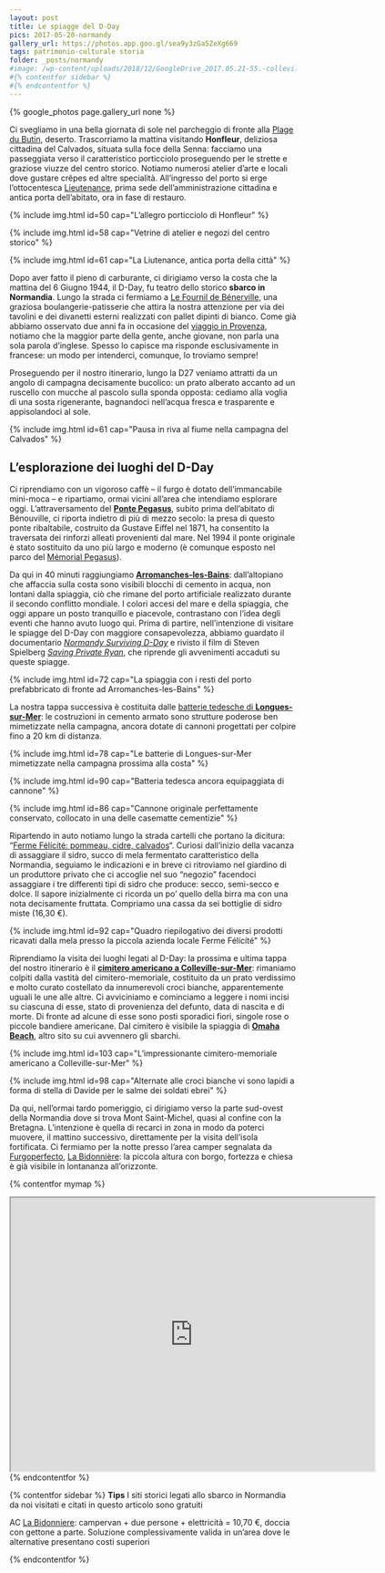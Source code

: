 ```yaml
---
layout: post
title: Le spiagge del D-Day
pics: 2017-05-20-normandy
gallery_url: https://photos.app.goo.gl/sea9y3zGa5ZeXg669
tags: patrimonio-culturale storia
folder: _posts/normandy
#image: /wp-content/uploads/2018/12/GoogleDrive_2017.05.21-55.-colleville.jpg
#{% contentfor sidebar %}
#{% endcontentfor %}
---
```


{% google_photos page.gallery_url none %}

Ci svegliamo in una bella giornata di sole nel parcheggio di fronte alla [Plage du Butin](https://www.google.it/maps/place/Plage+du+Butin/@49.4266669,0.2200179,15z/data=!4m2!3m1!1s0x0:0x7a6a21118e9ec7c2?sa=X&ved=0ahUKEwifh8m24o3WAhWXHsAKHQ-sBykQ_BIIiwEwDg), deserto. Trascorriamo la mattina visitando **Honfleur**, deliziosa cittadina del Calvados, situata sulla foce della Senna: facciamo una passeggiata verso il caratteristico porticciolo proseguendo per le strette e graziose viuzze del centro storico. Notiamo numerosi atelier d’arte e locali dove gustare crêpes ed altre specialità. All’ingresso del porto si erge l’ottocentesca [Lieutenance](https://fr.wikipedia.org/wiki/Lieutenance_d%27Honfleur), prima sede dell’amministrazione cittadina e antica porta dell’abitato, ora in fase di restauro.

{% include img.html id=50 cap="L’allegro porticciolo di Honfleur" %}

{% include img.html id=58 cap="Vetrine di atelier e negozi del centro storico" %}

{% include img.html id=61 cap="La Liutenance, antica porta della città" %}

Dopo aver fatto il pieno di carburante, ci dirigiamo verso la costa che la mattina del 6 Giugno 1944, il D-Day, fu teatro dello storico **sbarco in Normandia**. Lungo la strada ci fermiamo a [Le Fournil de Bénerville](https://www.google.it/maps/place/Le+Fournil+de+B%C3%A9nerville/@49.3487814,0.0503798,18.69z/data=!4m5!3m4!1s0x47e1d4dc42a634d3:0xcb578c5adcf243ce!8m2!3d49.3487803!4d0.0510595), una graziosa boulangerie-patisserie che attira la nostra attenzione per via dei tavolini e dei divanetti esterni realizzati con pallet dipinti di bianco. Come già abbiamo osservato due anni fa in occasione del [viaggio in Provenza](/), notiamo che la maggior parte della gente, anche giovane, non parla una sola parola d’inglese. Spesso lo capisce ma risponde esclusivamente in francese: un modo per intenderci, comunque, lo troviamo sempre!

Proseguendo per il nostro itinerario, lungo la D27 veniamo attratti da un angolo di campagna decisamente bucolico: un prato alberato accanto ad un ruscello con mucche al pascolo sulla sponda opposta: cediamo alla voglia di una sosta rigenerante, bagnandoci nell’acqua fresca e trasparente e appisolandoci al sole.

{% include img.html id=61 cap="Pausa in riva al fiume nella campagna del Calvados" %}

## L’esplorazione dei luoghi del D-Day

Ci riprendiamo con un vigoroso caffè – il furgo è dotato dell’immancabile mini-moca – e ripartiamo, ormai vicini all’area che intendiamo esplorare oggi. L’attraversamento del **[Ponte Pegasus](https://musee.memorial-pegasus.com/en/pegasus-bridge/)**, subito prima dell’abitato di Bénouville, ci riporta indietro di più di mezzo secolo: la presa di questo ponte ribaltabile, costruito da Gustave Eiffel nel 1871, ha consentito la traversata dei rinforzi alleati provenienti dal mare. Nel 1994 il ponte originale è stato sostituito da uno più largo e moderno (è comunque esposto nel parco del [Mémorial Pegasus](https://musee.memorial-pegasus.com/en/)).

Da qui in 40 minuti raggiungiamo [**Arromanches-les-Bains**](http://it.normandie-tourisme.fr/la-normandia-si-presenta/citta-e-villaggi-della-normandia/altri-luoghi-importanti/arromanches-564-6.html): dall’altopiano che affaccia sulla costa sono visibili blocchi di cemento in acqua, non lontani dalla spiaggia, ciò che rimane del porto artificiale realizzato durante il secondo conflitto mondiale. I colori accesi del mare e della spiaggia, che oggi appare un posto tranquillo e piacevole, contrastano con l’idea degli eventi che hanno avuto luogo qui. Prima di partire, nell’intenzione di visitare le spiagge del D-Day con maggiore consapevolezza, abbiamo guardato il documentario *[Normandy Surviving D-Day](https://www.youtube.com/watch?v=VGz9j-HbieU)* e rivisto il film di Steven Spielberg [*Saving Private Ryan*](https://en.wikipedia.org/wiki/Saving_Private_Ryan), che riprende gli avvenimenti accaduti su queste spiagge.

{% include img.html id=72 cap="La spiaggia con i resti del porto prefabbricato di fronte ad Arromanches-les-Bains" %}

La nostra tappa successiva è costituita dalle [batterie tedesche di **Longues-sur-Mer**](https://en.wikipedia.org/wiki/Longues-sur-Mer_battery): le costruzioni in cemento armato sono strutture poderose ben mimetizzate nella campagna, ancora dotate di cannoni progettati per colpire fino a 20 km di distanza.

{% include img.html id=78 cap="Le batterie di Longues-sur-Mer mimetizzate nella campagna prossima alla costa" %}

{% include img.html id=90 cap="Batteria tedesca ancora equipaggiata di cannone" %}

{% include img.html id=86 cap="Cannone originale perfettamente conservato, collocato in una delle casematte cementizie" %}

Ripartendo in auto notiamo lungo la strada cartelli che portano la dicitura: “[Ferme Félícíté: pommeau, cidre, calvados](http://www.ferme-felicite.fr/?lang=en)“. Curiosi dall’inizio della vacanza di assaggiare il sidro, succo di mela fermentato caratteristico della Normandia, seguiamo le indicazioni e in breve ci ritroviamo nel giardino di un produttore privato che ci accoglie nel suo “negozio” facendoci assaggiare i tre differenti tipi di sidro che produce: secco, semi-secco e dolce. Il sapore inizialmente ci ricorda un po’ quello della birra ma con una nota decisamente fruttata. Compriamo una cassa da sei bottiglie di sidro miste (16,30 €).

{% include img.html id=92 cap="Quadro riepilogativo dei diversi prodotti ricavati dalla mela presso la piccola azienda locale Ferme Félícíté" %}

Riprendiamo la visita dei luoghi legati al D-Day: la prossima e ultima tappa del nostro itinerario è il **[cimitero americano a Colleville-sur-Mer](https://www.abmc.gov/cemeteries-memorials/europe/normandy-american-cemetery#.WZQf6VGx270)**: rimaniamo colpiti dalla vastità del cimitero-memoriale, costituito da un prato verdissimo e molto curato costellato da innumerevoli croci bianche, apparentemente uguali le une alle altre. Ci avviciniamo e cominciamo a leggere i nomi incisi su ciascuna di esse, stato di provenienza del defunto, data di nascita e di morte. Di fronte ad alcune di esse sono posti sporadici fiori, singole rose o piccole bandiere americane. Dal cimitero è visibile la spiaggia di [**Omaha Beach**](https://en.wikipedia.org/wiki/Omaha_Beach), altro sito su cui avvennero gli sbarchi.

{% include img.html id=103 cap="L’impressionante cimitero-memoriale americano a Colleville-sur-Mer" %}

{% include img.html id=98 cap="Alternate alle croci bianche vi sono lapidi a forma di stella di Davide per le salme dei soldati ebrei" %}

Da qui, nell’ormai tardo pomeriggio, ci dirigiamo verso la parte sud-ovest della Normandia dove si trova Mont Saint-Michel, quasi al confine con la Bretagna. L’intenzione è quella di recarci in zona in modo da poterci muovere, il mattino successivo, direttamente per la visita dell’isola fortificata. Ci fermiamo per la notte presso l’area camper segnalata da [Furgoperfecto](https://www.furgovw.org/index.php?topic=219643.msg4273838#msg4273838), [La Bidonnière](https://www.labidonniere.fr/): la piccola altura con borgo, fortezza e chiesa è già visibile in lontananza all’orizzonte.

{% contentfor mymap %}
<iframe src="https://www.google.com/maps/d/embed?mid=1BlJ3dC7rhjk5CzPv3MP5MWl_CN8&ehbc=2E312F" width="640" height="480"></iframe>
{% endcontentfor %}

{% contentfor sidebar %}
**Tips**
I siti storici legati allo sbarco in Normandia da noi visitati e citati in questo articolo sono gratuiti

AC [La Bidonniere](https://www.labidonniere.fr/): campervan + due persone + elettricità = 10,70 €, doccia con gettone a parte. Soluzione complessivamente valida in un’area dove le alternative presentano costi superiori

{% endcontentfor %}